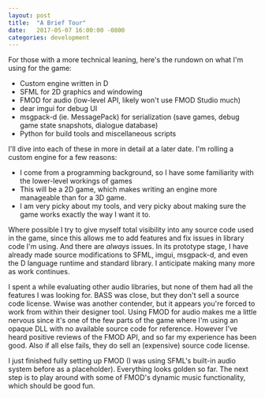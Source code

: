 ```yaml
---
layout: post
title:  "A Brief Tour"
date:   2017-05-07 16:00:00 -0800
categories: development
---
```

For those with a more technical leaning, here's the rundown on what I'm using for the game:

- Custom engine written in D
- SFML for 2D graphics and windowing
- FMOD for audio (low-level API, likely won't use FMOD Studio much)
- dear imgui for debug UI
- msgpack-d (ie. MessagePack) for serialization (save games, debug game state snapshots, dialogue database)
- Python for build tools and miscellaneous scripts

I'll dive into each of these in more in detail at a later date. I'm rolling a custom engine for a few reasons:

- I come from a programming background, so I have some familiarity with the lower-level workings of games
- This will be a 2D game, which makes writing an engine more manageable than for a 3D game.
- I am very picky about my tools, and very picky about making sure the game works exactly the way I want it to.

Where possible I try to give myself total visibility into any source code used in the game, since this allows me to add features and fix issues in library code I'm using. And there are *always* issues. In its prototype stage, I have already made source modifications to SFML, imgui, msgpack-d, and even the D language runtime and standard library. I anticipate making many more as work continues.

I spent a while evaluating other audio libraries, but none of them had all the features I was looking for. BASS was close, but they don't sell a source code license. Wwise was another contender, but it appears you're forced to work from within their designer tool. Using FMOD for audio makes me a little nervous since it's one of the few parts of the game where I'm using an opaque DLL with no available source code for reference. However I've heard positive reviews of the FMOD API, and so far my experience has been good. Also if all else fails, they do sell an (expensive) source code license.

I just finished fully setting up FMOD (I was using SFML's built-in audio system before as a placeholder). Everything looks golden so far. The next step is to play around with some of FMOD's dynamic music functionality, which should be good fun.
